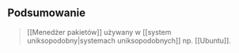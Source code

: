 ## Podsumowanie
> [[Menedżer pakietów]] używany w [[system uniksopodobny|systemach uniksopodobnych]] np. [[Ubuntu]].